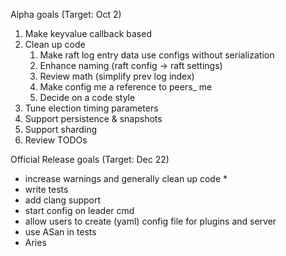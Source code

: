 Alpha goals (Target: Oct 2)

1. Make keyvalue callback based
2. Clean up code
    1. Make raft log entry data use configs without serialization
    2. Enhance naming (raft config -> raft settings)
    3. Review math (simplify prev log index)
    4. Make config me a reference to peers_ me
    5. Decide on a code style
3. Tune election timing parameters
4. Support persistence & snapshots
5. Support sharding
6. Review TODOs

Official Release goals (Target: Dec 22)

* increase warnings and generally clean up code
    *
* write tests
* add clang support
* start config on leader cmd
* allow users to create (yaml) config file for plugins and server
* use ASan in tests
* Aries